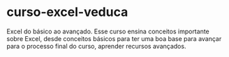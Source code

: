 # curso-excel-veduca
Excel do básico ao avançado.
Esse curso ensina conceitos importante sobre Excel, desde conceitos básicos para ter uma boa base para avançar para o processo final do curso, aprender recursos avançados.
